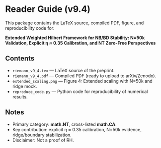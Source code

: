 # Reader Guide (v9.4)
This package contains the LaTeX source, compiled PDF, figure, and reproducibility code for:

**Extended Weighted Hilbert Framework for NB/BD Stability: N=50k Validation, Explicit η ≈ 0.35 Calibration, and NT Zero-Free Perspectives**

## Contents
- `riemann_v9_4.tex` — LaTeX source of the preprint.
- `riemann_v9_4.pdf` — Compiled PDF (ready to upload to arXiv/Zenodo).
- `extended_scaling.png` — Figure 4: Extended scaling with N=50k and ridge mock.
- `reproduce_code.py` — Python code for reproducibility of numerical results.

## Notes
- Primary category: **math.NT**, cross-listed **math.CA**.
- Key contribution: explicit η ≈ 0.35 calibration, N=50k evidence, ridge/boundary stabilization.
- Disclaimer: Not a proof of RH.


